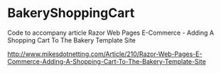 BakeryShoppingCart
==================

Code to accompany article Razor Web Pages E-Commerce - Adding A Shopping Cart To The Bakery Template Site

http://www.mikesdotnetting.com/Article/210/Razor-Web-Pages-E-Commerce-Adding-A-Shopping-Cart-To-The-Bakery-Template-Site